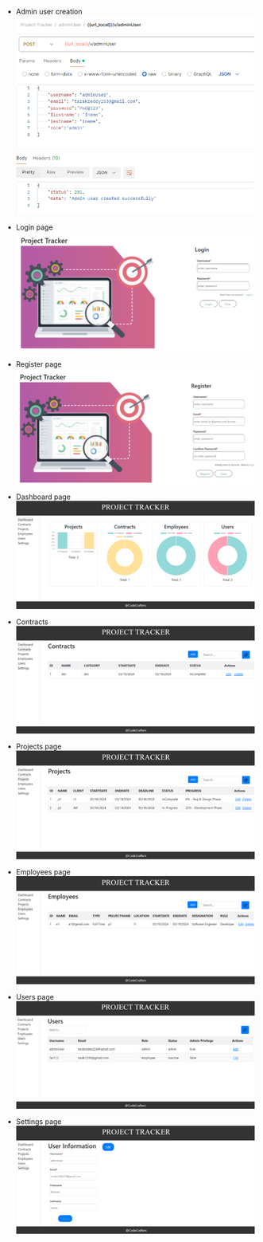 * Admin user creation
![alt text](<admin user.png>)

* Login page
![alt text](<login page.png>)

* Register page
![alt text](register.png)

* Dashboard page
![alt text](dashboard-1.png)

* Contracts
![alt text](<contracts page.png>)

* Projects page
![alt text](<projects page.png>)

* Employees page
![alt text](<employees page.png>)

* Users page
![alt text](<users page.png>)

* Settings page
![alt text](settings.png)